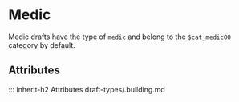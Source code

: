 # Medic

Medic drafts have the type of `medic` and
belong to the `$cat_medic00` category by default.

## Attributes
::: inherit-h2 Attributes draft-types/.building.md
